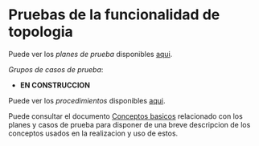 # Pruebas de la funcionalidad de topologia

Puede ver los *planes de prueba* disponibles [aqui](plans/readme.md).

*Grupos de casos de prueba*:
* **EN CONSTRUCCION**

Puede ver los *procedimientos* disponibles [aqui](PROC/readme.md).

Puede consultar el documento [Conceptos basicos](../../conceptos/conceptos_basicos.md) relacionado 
con los planes y casos de prueba para disponer de una breve descripcion de los 
conceptos usados en la realizacion y uso de estos.
